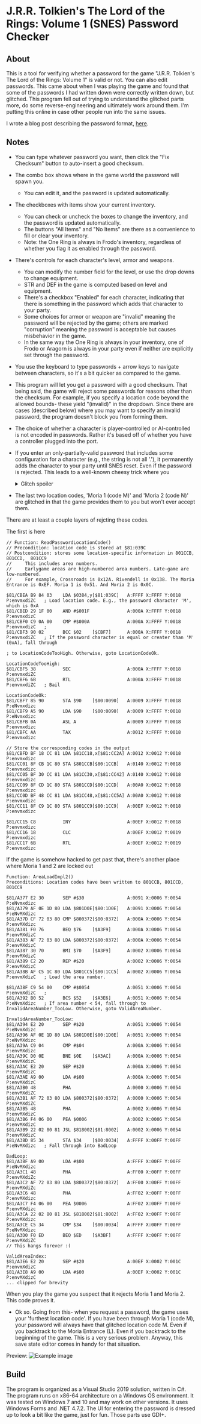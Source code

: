 # J.R.R. Tolkien's The Lord of the Rings: Volume 1 (SNES) Password Checker

## About
This is a tool for verifying whether a password for the game "J.R.R. Tolkien's The Lord of the Rings: Volume 1" is valid or not. You can also edit passwords. This came about when I was playing the game and found that some of the passwords I had written down were correctly written down, but glitched. This program fell out of trying to understand the glitched parts more, do some reverse-engineering and ultimately work around them. I'm putting this online in case other people run into the same issues.

I wrote a blog post describing the password format, [here](http://cml-a.com/content/2021/03/31/lord-of-the-rings-snes-password-format/).

## Notes
* You can type whatever password you want, then click the "Fix Checksum" button to auto-insert a good checksum.

* The combo box shows where in the game world the password will spawn you.
  * You can edit it, and the password is updated automatically.

* The checkboxes with items show your current inventory.
  * You can check or uncheck the boxes to change the inventory, and the password is updated automatically.
  * The buttons "All Items" and "No Items" are there as a convenience to fill or clear your inventory.
  * Note: the One Ring is always in Frodo's inventory, regardless of whether you flag it as enabled through the password.
  
* There's controls for each character's level, armor and weapons.
  * You can modify the number field for the level, or use the drop downs to change equipment.
  * STR and DEF in the game is computed based on level and equipment.
  * There's a checkbox "Enabled" for each character, indicating that there is something in the password which adds that character to your party.
  * Some choices for armor or weapon are "invalid" meaning the password will be rejected by the game; others are marked "corruption" meaning the password is acceptable but causes misbehavior in the game.
  * In the same way the One Ring is always in your inventory, one of Frodo or Aragorn is always in your party even if neither are explicitly set through the password.
  
* You use the keyboard to type passwords + arrow keys to navigate between characters, so it's a bit quicker as compared to the game.
  
* This program will let you get a password with a good checksum. That being said, the game will reject some passwords for reasons other than the checksum. For example, if you specify a location code beyond the allowed bounds- these yield "(invalid)" in the dropdown. Since there are cases (described below) where you may want to specify an invalid password, the program doesn't block you from forming them.

* The choice of whether a character is player-controlled or AI-controlled is not encoded in passwords. Rather it's based off of whether you have a controller plugged into the port.

* If you enter an only-partially-valid password that includes some configuration for a character (e.g., the string is not all '.'), it permanently adds the character to your party until SNES reset. Even if the password is rejected. This leads to a well-known cheesy trick where you <details> <summary>Glitch spoiler</summary>
can [enter a bad password](https://www.gamespot.com/j-r-r-tolkiens-the-lord-of-the-rings-volume-1/cheats/), press start and hear the "invalid password" noise, then delete it and start the game with all the Fellowship unlocked.
</details>
 
* The last two location codes, 'Moria 1 (code M)' and 'Moria 2 (code N)' are glitched in that the game provides them to you but won't ever accept them. 

There are at least a couple layers of rejcting these codes.

The first is here
```
// Function: ReadPasswordLocationCode()
// Precondition: location code is stored at $81:039C
// Postcondition: stores some location-specific information in 801CCB, 801CCD,	801CC9
//     This includes area numbers.
//     Earlygame areas are high-numbered area numbers. Late-game are low-numbered.
//     For example, Crossroads is 0x12A. Rivendell is 0x138. The Moria Entrance is 0xEF. Moria 1 is 0x51. And Moria 2 is 0x0C.

$81/CBEA B9 84 03    LDA $0384,y[$81:039C]   A:FFFF X:FFFF Y:0018 P:envmxdiZC	; Load location code. E.g., the password character 'M', which is 0xA
$81/CBED 29 1F 00    AND #$001F              A:000A X:FFFF Y:0018 P:envmxdizC
$81/CBF0 C9 0A 00    CMP #$000A              A:000A X:FFFF Y:0018 P:envmxdizC	; 										
$81/CBF3 90 02       BCC $02    [$CBF7]      A:000A X:FFFF Y:0018 P:envmxdiZC	; If the password character is equal or creater than 'M' (0xA), fall through 
                                                                              ; to LocationCodeTooHigh. Otherwise, goto LocationCodeOk.

LocationCodeTooHigh:
$81/CBF5 38          SEC                     A:000A X:FFFF Y:0018 P:envmxdiZC
$81/CBF6 6B          RTL                     A:000A X:FFFF Y:0018 P:envmxdiZC	; Bail

LocationCodeOk:
$81/CBF7 85 90       STA $90    [$00:0090]   A:0009 X:FFFF Y:0018 P:eNvmxdizc
$81/CBF9 A5 90       LDA $90    [$00:0090]   A:0009 X:FFFF Y:0018 P:eNvmxdizc
$81/CBFB 0A          ASL A                   A:0009 X:FFFF Y:0018 P:envmxdizc
$81/CBFC AA          TAX                     A:0012 X:FFFF Y:0018 P:envmxdizc

// Store the corresponding codes in the output
$81/CBFD BF 18 CC 81 LDA $81CC18,x[$81:CC2A] A:0012 X:0012 Y:0018 P:envmxdizc
$81/CC01 8F CB 1C 80 STA $801CCB[$80:1CCB]   A:0140 X:0012 Y:0018 P:envmxdizc
$81/CC05 BF 30 CC 81 LDA $81CC30,x[$81:CC42] A:0140 X:0012 Y:0018 P:envmxdizc
$81/CC09 8F CD 1C 80 STA $801CCD[$80:1CCD]   A:00A0 X:0012 Y:0018 P:envmxdizc
$81/CC0D BF 48 CC 81 LDA $81CC48,x[$81:CC5A] A:00A0 X:0012 Y:0018 P:envmxdizc
$81/CC11 8F C9 1C 80 STA $801CC9[$80:1CC9]   A:00EF X:0012 Y:0018 P:envmxdizc

$81/CC15 C8          INY                     A:00EF X:0012 Y:0018 P:envmxdizc
$81/CC16 18          CLC                     A:00EF X:0012 Y:0019 P:envmxdizc
$81/CC17 6B          RTL                     A:00EF X:0012 Y:0019 P:envmxdizc
```

If the game is somehow hacked to get past that, there's another place where Moria 1 and 2 are locked out
```
Function: AreaLoadImpl2()
Preconditions: Location codes have been written to 801CCB, 801CCD,	801CC9

$81/A377 E2 30       SEP #$30                A:0091 X:0006 Y:0054 P:eNvmxdizc
$81/A379 AF 0E 1D 80 LDA $801D0E[$80:1D0E]   A:0091 X:0006 Y:0054 P:eNvMXdizc
$81/A37D CF 72 03 80 CMP $800372[$80:0372]   A:000A X:0006 Y:0054 P:envMXdizc
$81/A381 F0 76       BEQ $76    [$A3F9]      A:000A X:0006 Y:0054 P:envMXdizC
$81/A383 AF 72 03 80 LDA $800372[$80:0372]   A:000A X:0006 Y:0054 P:envMXdizC
$81/A387 30 70       BMI $70    [$A3F9]      A:0002 X:0006 Y:0054 P:envMXdizC
$81/A389 C2 20       REP #$20                A:0002 X:0006 Y:0054 P:envMXdizC
$81/A38B AF C5 1C 80 LDA $801CC5[$80:1CC5]   A:0002 X:0006 Y:0054 P:envmXdizC	; Load the area number.
										
$81/A38F C9 54 00    CMP #$0054              A:0051 X:0006 Y:0054 P:envmXdizC	; 
$81/A392 B0 52       BCS $52    [$A3E6]      A:0051 X:0006 Y:0054 P:eNvmXdizc	; If area number < 54, fall through to InvalidAreaNumber_TooLow. Otherwise, goto ValidAreaNumber.

InvalidAreaNumber_TooLow:
$81/A394 E2 20       SEP #$20                A:0051 X:0006 Y:0054 P:eNvmXdizc
$81/A396 AF 0E 1D 80 LDA $801D0E[$80:1D0E]   A:0051 X:0006 Y:0054 P:eNvMXdizc
$81/A39A C9 04       CMP #$04                A:000A X:0006 Y:0054 P:envMXdizc
$81/A39C D0 0E       BNE $0E    [$A3AC]      A:000A X:0006 Y:0054 P:envMXdizC
$81/A3AC E2 20       SEP #$20                A:000A X:0006 Y:0054 P:envMXdizC
$81/A3AE A9 00       LDA #$00                A:000A X:0006 Y:0054 P:envMXdizC
$81/A3B0 48          PHA                     A:0000 X:0006 Y:0054 P:envMXdiZC
$81/A3B1 AF 72 03 80 LDA $800372[$80:0372]   A:0000 X:0006 Y:0054 P:envMXdiZC
$81/A3B5 48          PHA                     A:0002 X:0006 Y:0054 P:envMXdizC
$81/A3B6 F4 06 00    PEA $0006               A:0002 X:0006 Y:0054 P:envMXdizC
$81/A3B9 22 02 80 81 JSL $818002[$81:8002]   A:0002 X:0006 Y:0054 P:envMXdizC
$81/A3BD 85 34       STA $34    [$00:0034]   A:FFFF X:00FF Y:00FF P:eNvMXdizc	; Fall through into BadLoop

BadLoop:
$81/A3BF A9 00       LDA #$00                A:FFFF X:00FF Y:00FF P:eNvMXdizc	
$81/A3C1 48          PHA                     A:FF00 X:00FF Y:00FF P:envMXdiZc
$81/A3C2 AF 72 03 80 LDA $800372[$80:0372]   A:FF00 X:00FF Y:00FF P:envMXdiZc
$81/A3C6 48          PHA                     A:FF02 X:00FF Y:00FF P:envMXdizc
$81/A3C7 F4 06 00    PEA $0006               A:FF02 X:00FF Y:00FF P:envMXdizc
$81/A3CA 22 02 80 81 JSL $818002[$81:8002]   A:FF02 X:00FF Y:00FF P:envMXdizc
$81/A3CE C5 34       CMP $34    [$00:0034]   A:FFFF X:00FF Y:00FF P:eNvMXdizc
$81/A3D0 F0 ED       BEQ $ED    [$A3BF]      A:FFFF X:00FF Y:00FF P:envMXdiZC
// This hangs forever :(

ValidAreaIndex:
$81/A3E6 E2 20       SEP #$20                A:00EF X:0002 Y:001C P:envmXdizC		
$81/A3E8 A9 00       LDA #$00                A:00EF X:0002 Y:001C P:envMXdizC
... clipped for brevity
```

When you play the game you suspect that it rejects Moria 1 and Moria 2. This code proves it.

* Ok so. Going from this- when you request a password, the game uses your 'furthest location code'. If you have been through Moria 1 (code M), your password will always have that glitched location code M. Even if you backtrack to the Moria Entrance (L). Even if you backtrack to the beginning of the game. This is a very serious problem. Anyway, this save state editor comes in handy for that situation.

Preview:
![Example image](https://raw.githubusercontent.com/clandrew/lotrpwcheck/master/Images/Usage.gif "Example image.")

## Build
The program is organized as a Visual Studio 2019 solution, written in C#. The program runs on x86-64 architecture on a Windows OS environment. It was tested on Windows 7 and 10 and may work on other versions. It uses Windows Forms and .NET 4.7.2. The UI for entering the password is dressed up to look a bit like the game, just for fun. Those parts use GDI+.

